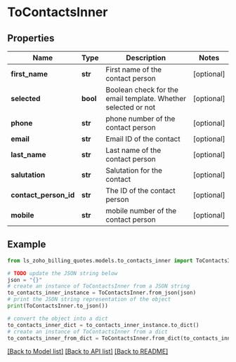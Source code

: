 # ToContactsInner


## Properties

Name | Type | Description | Notes
------------ | ------------- | ------------- | -------------
**first_name** | **str** | First name of the contact person | [optional] 
**selected** | **bool** | Boolean check for the email template. Whether selected or not | [optional] 
**phone** | **str** | phone number of the contact person | [optional] 
**email** | **str** | Email ID of the contact | [optional] 
**last_name** | **str** | Last name of the contact person | [optional] 
**salutation** | **str** | Salutation for the contact | [optional] 
**contact_person_id** | **str** | The ID of the contact person | [optional] 
**mobile** | **str** | mobile number of the contact person | [optional] 

## Example

```python
from ls_zoho_billing_quotes.models.to_contacts_inner import ToContactsInner

# TODO update the JSON string below
json = "{}"
# create an instance of ToContactsInner from a JSON string
to_contacts_inner_instance = ToContactsInner.from_json(json)
# print the JSON string representation of the object
print(ToContactsInner.to_json())

# convert the object into a dict
to_contacts_inner_dict = to_contacts_inner_instance.to_dict()
# create an instance of ToContactsInner from a dict
to_contacts_inner_from_dict = ToContactsInner.from_dict(to_contacts_inner_dict)
```
[[Back to Model list]](../README.md#documentation-for-models) [[Back to API list]](../README.md#documentation-for-api-endpoints) [[Back to README]](../README.md)


